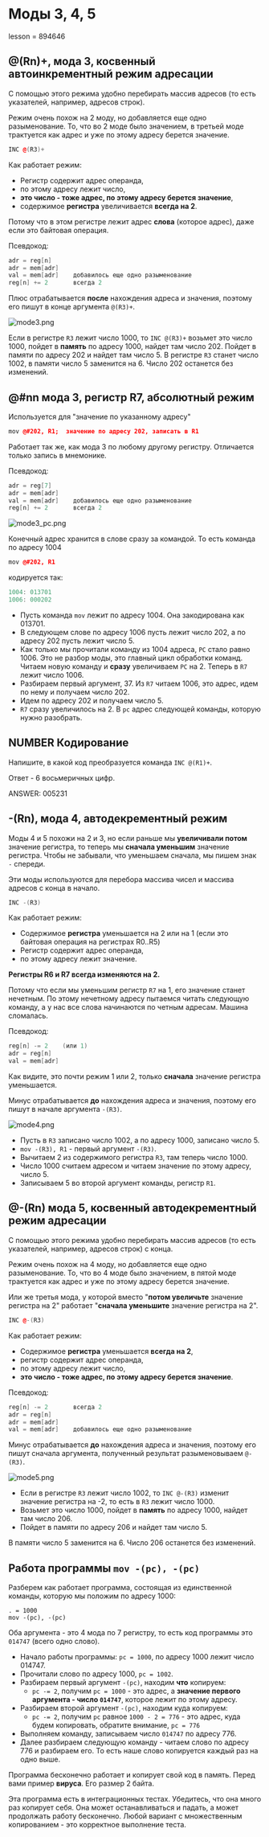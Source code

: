 # Моды 3, 4, 5

lesson = 894646

## @(Rn)+, мода 3, косвенный автоинкрементный режим адресации

С помощью этого режима удобно перебирать массив адресов (то есть указателей, например, адресов строк).

Режим очень похож на 2 моду, но добавляется еще одно разыменование. То, что во 2 моде было значением, в третьей моде трактуется как адрес и уже по этому адресу берется значение.

```cpp
INC @(R3)+
```
Как работает режим:

* Регистр содержит адрес операнда, 
* по этому адресу лежит число,
* **это число - тоже адрес, по этому адресу берется значение**,
* содержимое **регистра** увеличивается **всегда на 2**.

Потому что в этом регистре лежит адрес **слова** (которое адрес), даже если это байтовая операция.

Псевдокод:
```cpp
adr = reg[n]
adr = mem[adr]
val = mem[adr]    добавилось еще одно разыменование
reg[n] += 2       всегда 2
```

Плюс отрабатывается **после** нахождения адреса и значения, поэтому его пишут в конце аргумента `@(R3)+`.

![mode3.png](https://stepik.org/media/attachments/lesson/894646/mode3.png)

Если в регистре `R3` лежит число 1000, то `INC @(R3)+` возьмет это число 1000, пойдет в **память** по адресу 1000, найдет там число 202. Пойдет в памяти по адресу 202 и найдет там число 5.
В регистре `R3` станет число 1002, в памяти число 5 заменится на 6. Число 202 останется без изменений.

## @#nn  мода 3, регистр R7, абсолютный режим

Используется для "значение по указанному адресу"

```cpp
mov @#202, R1;  значение по адресу 202, записать в R1
```
Работает так же, как мода 3 по любому другому регистру. Отличается только запись в мнемонике.

Псевдокод:
```cpp
adr = reg[7]
adr = mem[adr]
val = mem[adr]    добавилось еще одно разыменование
reg[n] += 2       всегда 2
```
![mode3_pc.png](https://stepik.org/media/attachments/lesson/894646/mode3_pc.png)

Конечный адрес хранится в слове сразу за командой. То есть команда по адресу 1004

```cpp
mov @#202, R1
```
кодируется так:
```cpp
1004: 013701
1006: 000202
```

* Пусть команда `mov` лежит по адресу 1004. Она закодирована как 013701.
* В следующем слове по адресу 1006 пусть лежит число 202, а по адресу 202 пусть лежит число 5.
* Как только мы прочитали команду из 1004 адреса, `PC` стало равно 1006. Это не разбор моды, это главный цикл обработки команд. Читаем новую команду и **сразу** увеличиваем `PC` на 2. Теперь в `R7` лежит число 1006.
* Разбираем первый аргумент, 37. Из `R7` читаем 1006, это адрес, идем по нему и получаем число 202. 
* Идем по адресу 202 и получаем число 5.
* `R7` сразу увеличилось на 2. В `pc` адрес следующей команды, которую нужно разобрать.

## NUMBER Кодирование 

Напишите, в какой код преобразуется команда `INC @(R1)+`.

Ответ - 6 восьмеричных цифр.

ANSWER: 005231

## -(Rn), мода 4, автодекрементный режим

Моды 4 и 5 похожи на 2 и 3, но если раньше мы **увеличивали потом** значение регистра, то теперь мы **сначала уменьшим** значение регистра. Чтобы не забывали, что уменьшаем сначала, мы пишем знак `-` спереди.

Эти моды используются для перебора массива чисел и массива адресов с конца в начало.

```cpp
INC -(R3)
```
Как работает режим:

* Содержимое **регистра** уменьшается на 2 или на 1 (если это байтовая операция на регистрах R0..R5)
* Регистр содержит адрес операнда, 
* по этому адресу лежит значение.

**Регистры R6 и R7 всегда изменяются на 2.**

Потому что если мы уменьшим регистр `R7` на 1, его значение станет нечетным. По этому нечетному адресу пытаемся читать следующую команду, а у нас все слова начинаются по четным адресам. Машина сломалась.

Псевдокод:
```cpp
reg[n] -= 2    (или 1)
adr = reg[n]
val = mem[adr]
```
Как видите, это почти режим 1 или 2, только **сначала** значение регистра уменьшается.

Минус отрабатывается **до** нахождения адреса и значения, поэтому его пишут в начале аргумента `-(R3)`.

![mode4.png](https://stepik.org/media/attachments/lesson/894646/mode4.png)

* Пусть в `R3` записано число 1002, а по адресу 1000, записано число 5. 
* `mov -(R3), R1` - первый аргумент `-(R3)`.
* Вычитаем 2 из содержимого регистра `R3`, там теперь число 1000.
* Число 1000 считаем адресом и читаем значение по этому адресу, число 5.
* Записываем 5 во второй аргумент команды, регистр `R1`.

## @-(Rn) мода 5, косвенный автодекрементный режим адресации

С помощью этого режима удобно перебирать массив адресов (то есть указателей, например, адресов строк) с конца.

Режим очень похож на 4 моду, но добавляется еще одно разыменование. То, что во 4 моде было значением, в пятой моде трактуется как адрес и уже по этому адресу берется значение.

Или же третья мода, у которой вместо "**потом увеличьте** значение регистра на 2" работает "**сначала уменьшите** значение регистра на 2".

```cpp
INC @-(R3)
```
Как работает режим:


* Содержимое **регистра** уменьшается **всегда на 2**,
* регистр содержит адрес операнда, 
* по этому адресу лежит число,
* **это число - тоже адрес, по этому адресу берется значение**.


Псевдокод:
```cpp
reg[n] -= 2       всегда 2
adr = reg[n]
adr = mem[adr]
val = mem[adr]    добавилось еще одно разыменование
```

Минус отрабатывается **до** нахождения адреса и значения, поэтому его пишут сначала аргумента, полученный результат разыменовываем `@-(R3)`.

![mode5.png](https://stepik.org/media/attachments/lesson/894646/mode5.png)

* Если в регистре `R3` лежит число 1002, то `INC @-(R3)` изменит значение регистра на -2, то есть в `R3` лежит число 1000.
* Возьмет это число 1000, пойдет в **память** по адресу 1000, найдет там число 206. 
* Пойдет в памяти по адресу 206 и найдет там число 5.

В памяти число 5 заменится на 6. Число 206 останется без изменений.

## Работа программы `mov -(pc), -(pc)`

Разберем как работает программа, состоящая из единственной команды, которую мы положим по адресу 1000:

```
. = 1000
mov -(pc), -(pc)
```
Оба аргумента - это 4 мода по 7 регистру, то есть код программы это `014747` (всего одно слово).

* Начало работы программы: `pc = 1000`, по адресу 1000 лежит число 014747.
* Прочитали слово по адресу 1000, `pc = 1002`.
* Разбираем первый аргумент `-(pc)`, находим **что** копируем:
    * `pc -= 2`, получим `pc = 1000` - это адрес, а **значение первого аргумента - число `014747`**, которое лежит по этому адресу.
* Разбираем второй аргумент `-(pc)`, находим куда копируем:
    * `pc -= 2`, получим `pc` равное `1000 - 2 = 776` - это адрес, куда будем копировать, обратите внимание, `pc = 776`
* Выполняем команду, записываем число `014747` по адресу 776.
* Далее разбираем следующую команду - читаем слово по адресу 776 и разбираем его. То есть наше слово копируется каждый раз на одно выше.

Программа бесконечно работает и копирует свой код в память. Перед вами пример **вируса**. Его размер 2 байта. 

Эта программа есть в интеграционных тестах. Убедитесь, что она много раз копирует себя. Она может останавливаться и падать, а может продолжать работу бесконечно. Любой вариант с множественным копированием - это корректное выполнение теста.